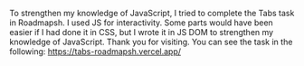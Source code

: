 To strengthen my knowledge of JavaScript, I tried to complete the Tabs task in Roadmapsh. I used JS for interactivity. Some parts would have been easier if I had done it in CSS, but I wrote it in JS DOM to strengthen my knowledge of JavaScript.
Thank you for visiting.
You can see the task in the following: https://tabs-roadmapsh.vercel.app/
